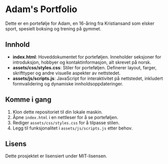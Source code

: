 # Adam's Portfolio

Dette er en portefølje for Adam, en 16-åring fra Kristiansand som elsker sport, spesielt boksing og trening på gymmet.

## Innhold

- **index.html**: Hoveddokumentet for porteføljen. Inneholder seksjoner for introduksjon, hobbyer og kontaktinformasjon, alt skrevet på norsk.
- **assets/css/styles.css**: Stiler for porteføljen. Definerer layout, farger, skrifttyper og andre visuelle aspekter av nettstedet.
- **assets/js/scripts.js**: JavaScript for interaktivitet på nettstedet, inkludert formvalidering og dynamiske innholdsoppdateringer.

## Komme i gang

1. Klon dette repositoriet til din lokale maskin.
2. Åpne `index.html` i en nettleser for å se porteføljen.
3. Rediger `assets/css/styles.css` for å tilpasse stilen.
4. Legg til funksjonalitet i `assets/js/scripts.js` etter behov.

## Lisens

Dette prosjektet er lisensiert under MIT-lisensen.